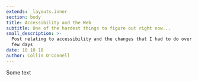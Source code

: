 ```yaml
---
extends: _layouts.inner
section: body
title: Accessibility and the Web
subtitle: One of the hardest things to figure out right now...
small_description: >-
  Post relating to accessibility and the changes that I had to do over the past
  few days
date: 10 10 18
author: Collin O'Connell
---
```

Some text
